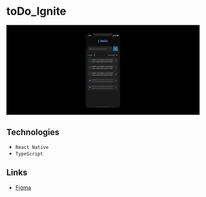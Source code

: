 # toDo_Ignite
![layout](./assets/layout.png)

## Technologies
- `React Native`
- `TypeScript`

## Links
- [Figma](https://www.figma.com/file/wJRQmjmUn6fZFHW0B1Iu8X/ToDo-List-%E2%80%A2-Desafio-React-Native-(Copy)?type=design&node-id=56-96&mode=design&t=kZqlUwCWw61sDC2D-0)